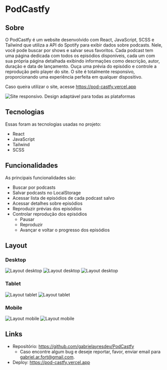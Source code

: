 # PodCastfy

## Sobre

O PodCastfy é um website desenvolvido com React, JavaScript, SCSS e Tailwind que utiliza a API do Spotify para exibir dados sobre podcasts. Nele, você pode buscar por shows e salvar seus favoritos. Cada podcast tem uma página dedicada com todos os episódios disponíveis, cada um com sua própria página detalhada exibindo informações como descrição, autor, duração e data de lançamento. Ouça uma prévia do episódio e controle a reprodução pelo player do site. O site é totalmente responsivo, proporcionando uma experiência perfeita em qualquer dispositivo.

Caso queira utilizar o site, acesse https://pod-castfy.vercel.app

![Site responsivo. Design adaptável para todas as plataformas](/src/assets/readme_images/template.png)

## Tecnologias

Essas foram as tecnologias usadas no projeto:

- React
- JavaScript
- Tailwind
- SCSS

## Funcionalidades

As principais funcionalidades são:

- Buscar por podcasts
- Salvar podcasts no LocalStorage
- Acessar lista de episódios de cada podcast salvo
- Acessar detalhes sobre episódios
- Reproduzir prévias dos episódios
- Controlar reprodução dos episódios
  - Pausar
  - Reproduzir
  - Avançar e voltar o progresso dos episódios

## Layout

### Desktop

![Layout desktop](/src/assets/readme_images/desktop.png)
![Layout desktop](/src/assets/readme_images/desktop2.png)
![Layout desktop](/src/assets/readme_images/desktop3.png)

### Tablet

![Layout tablet](/src/assets/readme_images/tablet.png)
![Layout tablet](/src/assets/readme_images/tablet2.png)

### Mobile

![Layout mobile](/src/assets/readme_images/mobile.png)
![Layout mobile](/src/assets/readme_images/mobile2.png)

## Links

- Repositório: https://github.com/gabrielayresdev/PodCastfy
  - Caso encontre algum bug e deseje reportar, favor, enviar email para gabriel.ar.fort@gmail.com.
- Deploy: https://pod-castfy.vercel.app
